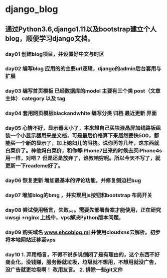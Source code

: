 # django_blog


## 通过Python3.6,django1.11以及bootstrap建立个人blog，顺便学习django文档。
### day01 创建blog项目，并设置好中文与时区
### day02 编写blog 应用的的主要url逻辑，django的admin后台套用与扩展
### day03 编写首页模板 已经数据库的model 主要有三个类 post（文章主体） category 以及 tag
### day04 套用网页模板blackandwhite 编写分类 归档 最近更新 界面
### day05 心情不好，显示器太小了，本来想自己买块液晶屏加线路板组装一个小显示器用来差文档，可是最后价格算下来居然要快500，都能买一个新的显示了，加上媳妇儿的阻挠。说你再等几年，这东西就白菜价了。神他妈白菜价，和你等iPhone7出来的时候去买iPhone4s用一样，对吧？ 但是还是放弃了，谁教咱穷呢。所以今天不写了，就更新一下reademe好了。
### day06 恢复更新  增加最基本的评论功能，并修复侧边栏bug
### day07 增加blog的bmg ，并实现用js按钮和bootstrap 布局开关
### day08 尝试使用畅言，失败。。。需要先部署备案才能使用，正在研究 uwsgi +nginx 上线中，vps解决Python版本问题，
### day09  购买域名 www.ehcoblog.ml 并使用cloudxns云解析。初步将本地网站迁移至vps
### day10  1. 弃用畅言，不得不说多说倒闭了是有理由的，这个东西不好商业化，没钱赚，服务器就垃圾，垃圾就不想用，不想用就没广告，没广告就更垃圾啊！ 改用友言。 2. 排除一些git文件